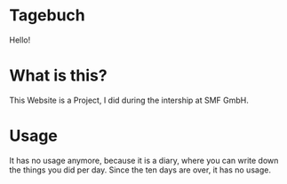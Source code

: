 # Tagebuch
Hello!

# What is this? 
This Website is a Project, I did during the intership at SMF GmbH.

# Usage
It has no usage anymore, because it is a diary, where you can write down the things you did per day. Since the ten days are over, it has no usage.
